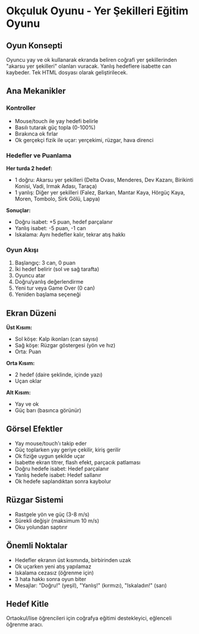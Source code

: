 # Okçuluk Oyunu - Yer Şekilleri Eğitim Oyunu

## Oyun Konsepti
Oyuncu yay ve ok kullanarak ekranda beliren coğrafi yer şekillerinden "akarsu yer şekilleri" olanları vuracak. Yanlış hedeflere isabette can kaybeder. Tek HTML dosyası olarak geliştirilecek.

## Ana Mekanikler

### Kontroller
- Mouse/touch ile yay hedefi belirle
- Basılı tutarak güç topla (0-100%)
- Bırakınca ok fırlar
- Ok gerçekçi fizik ile uçar: yerçekimi, rüzgar, hava direnci

### Hedefler ve Puanlama
**Her turda 2 hedef:**
- 1 doğru: Akarsu yer şekilleri (Delta Ovası, Menderes, Dev Kazanı, Birikinti Konisi, Vadi, Irmak Adası, Taraça)
- 1 yanlış: Diğer yer şekilleri (Falez, Barkan, Mantar Kaya, Hörgüç Kaya, Moren, Tombolo, Sirk Gölü, Lapya)

**Sonuçlar:**
- Doğru isabet: +5 puan, hedef parçalanır
- Yanlış isabet: -5 puan, -1 can
- Iskalama: Aynı hedefler kalır, tekrar atış hakkı

### Oyun Akışı
1. Başlangıç: 3 can, 0 puan
2. İki hedef belirir (sol ve sağ tarafta)
3. Oyuncu atar
4. Doğru/yanlış değerlendirme
5. Yeni tur veya Game Over (0 can)
6. Yeniden başlama seçeneği

## Ekran Düzeni

**Üst Kısım:**
- Sol köşe: Kalp ikonları (can sayısı)
- Sağ köşe: Rüzgar göstergesi (yön ve hız)
- Orta: Puan

**Orta Kısım:**
- 2 hedef (daire şeklinde, içinde yazı)
- Uçan oklar

**Alt Kısım:**
- Yay ve ok
- Güç barı (basınca görünür)

## Görsel Efektler
- Yay mouse/touch'ı takip eder
- Güç toplarken yay geriye çekilir, kiriş gerilir
- Ok fiziğe uygun şekilde uçar
- İsabette ekran titrer, flash efekt, parçacık patlaması
- Doğru hedefe isabet: Hedef parçalanır
- Yanlış hedefe isabet: Hedef sallanır
- Ok hedefe saplandıktan sonra kaybolur

## Rüzgar Sistemi
- Rastgele yön ve güç (3-8 m/s)
- Sürekli değişir (maksimum 10 m/s)
- Oku yolundan saptırır

## Önemli Noktalar
- Hedefler ekranın üst kısmında, birbirinden uzak
- Ok uçarken yeni atış yapılamaz
- Iskalama cezasız (öğrenme için)
- 3 hata hakkı sonra oyun biter
- Mesajlar: "Doğru!" (yeşil), "Yanlış!" (kırmızı), "Iskaladın!" (sarı)

## Hedef Kitle
Ortaokul/lise öğrencileri için coğrafya eğitimi destekleyici, eğlenceli öğrenme aracı.
